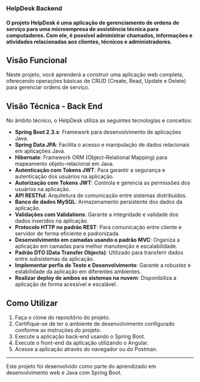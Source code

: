 ### HelpDesk Backend

#### O projeto HelpDesk é uma aplicação de gerenciamento de ordens de serviço para uma microempresa de assistência técnica para computadores. Com ele, é possível administrar chamados, informações e atividades relacionadas aos clientes, técnicos e administradores.




## Visão Funcional

Neste projeto, você aprenderá a construir uma aplicação web completa, oferecendo operações básicas de CRUD (Create, Read, Update e Delete) para gerenciar ordens de serviço.

## Visão Técnica - Back End

No âmbito técnico, o HelpDesk utiliza as seguintes tecnologias e conceitos:

- **Spring Boot 2.3.x**: Framework para desenvolvimento de aplicações Java.
- **Spring Data JPA**: Facilita o acesso e manipulação de dados relacionais em aplicações Java.
- **Hibernate**: Framework ORM (Object-Relational Mapping) para mapeamento objeto-relacional em Java.
- **Autenticação com Tokens JWT**: Para garantir a segurança e autenticação dos usuários na aplicação.
- **Autorização com Tokens JWT**: Controla e gerencia as permissões dos usuários na aplicação.
- **API RESTful**: Arquitetura de comunicação entre sistemas distribuídos.
- **Banco de dados MySQL**: Armazenamento persistente dos dados da aplicação.
- **Validações com Validations**: Garante a integridade e validade dos dados inseridos na aplicação.
- **Protocolo HTTP no padrão REST**: Para comunicação entre cliente e servidor de forma eficiente e padronizada.
- **Desenvolvimento em camadas usando o padrão MVC**: Organiza a aplicação em camadas para melhor manutenção e escalabilidade.
- **Padrão DTO (Data Transfer Objects)**: Utilizado para transferir dados entre subsistemas da aplicação.
- **Implementar perfis de Teste e Desenvolvimento**: Garante a robustez e estabilidade da aplicação em diferentes ambientes.
- **Realizar deploy de ambos os sistemas na nuvem**: Disponibiliza a aplicação de forma acessível e escalável.

## Como Utilizar

1. Faça o clone do repositório do projeto.
2. Certifique-se de ter o ambiente de desenvolvimento configurado conforme as instruções do projeto.
3. Execute a aplicação back-end usando o Spring Boot.
4. Execute o front-end da aplicação utilizando o Angular.
5. Acesse a aplicação através do navegador ou do Postman.


---
Este projeto foi desenvolvido como parte do aprendizado em desenvolvimento web e Java com Spring Boot. 
